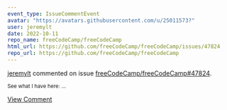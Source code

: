 ```yaml
---
event_type: IssueCommentEvent
avatar: "https://avatars.githubusercontent.com/u/25011573?"
user: jeremylt
date: 2022-10-11
repo_name: freeCodeCamp/freeCodeCamp
html_url: https://github.com/freeCodeCamp/freeCodeCamp/issues/47824
repo_url: https://github.com/freeCodeCamp/freeCodeCamp
---
```


<a href='https://github.com/jeremylt' target='_blank'>jeremylt</a> commented on issue <a href='https://github.com/freeCodeCamp/freeCodeCamp/issues/47824' target='_blank'>freeCodeCamp/freeCodeCamp#47824</a>.

<small>See what I have here:...</small>

<a href='https://github.com/freeCodeCamp/freeCodeCamp/issues/47824' target='_blank'>View Comment</a>